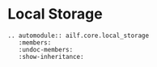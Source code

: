 # Local Storage

```{eval-rst}
.. automodule:: ailf.core.local_storage
   :members:
   :undoc-members:
   :show-inheritance:
```
